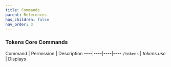 ```yaml
---
title: Commands
parent: References
has_children: false
nav_order: 3
---
```


### Tokens Core Commands
Command | Permission | Description
----|----|----|----
`/tokens` | _tokens.use_ | Displays 